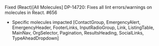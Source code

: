 Fixed
(React)[All Molecules] DP-14720: Fixes all lint errors/warnings on molecules in React. #656 
- Specific molecules impacted [ContactGroup, EmergencyAlert, EmergencyHeader, FooterLinks, InputRadioGroup, Link, ListingTable, MainNav, OrgSelector, Pagination, ResultsHeading, SocialLinks, TypeAheadDropdown]